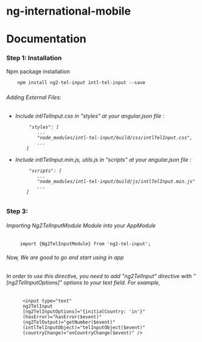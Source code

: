 # ng-international-mobile
 
# Documentation


<h3> Step 1: Installation </h3> 
Npm package installation
  
        npm install ng2-tel-input intl-tel-input --save
        
<h3 Step 2:  </h3>        

<h6>Adding External Files:<h6>

<ul>
  <li>Include intlTelInput.css in "styles" at your angular.json file :</li>
  
         "styles": [
            ...
            "node_modules/intl-tel-input/build/css/intlTelInput.css",
            ...
        ]
  
  <li> Include intlTelInput.min.js, utils.js in "scripts" at your angular.json file :</li>
  
         "scripts": [
            ...
            "node_modules/intl-tel-input/build/js/intlTelInput.min.js"
            ...
        ]  
</ul>


<h3> Step 3: </h3>
<h6>Importing  Ng2TelInputModule Module  into your AppModule </h6>

         import {Ng2TelInputModule} from 'ng2-tel-input';
         
<h6>Now, We are good to go and start using in app</h6>


<h6> In order to use this directive, you need to add "ng2TelInput" directive with "[ng2TelInputOptions]" options to your text field. For example, </h6>


          <input type="text"
          ng2TelInput
          [ng2TelInputOptions]="{initialCountry: 'in'}"
          (hasError)="hasError($event)"
          (ng2TelOutput)="getNumber($event)"
          (intlTelInputObject)="telInputObject($event)"
          (countryChange)="onCountryChange($event)" />




